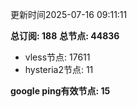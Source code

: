 更新时间2025-07-16 09:11:11

**总订阅: 188**
**总节点: 44836**
- vless节点: 17611
- hysteria2节点: 11

**google ping有效节点: 15**
